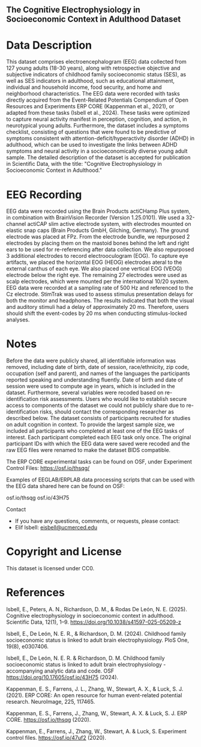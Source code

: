 ## The Cognitive Electrophysiology in Socioeconomic Context in Adulthood Dataset

# Data Description
This dataset comprises electroencephalogram (EEG) data collected from 127 young adults (18-30 years), along with retrospective objective and subjective indicators of childhood family socioeconomic status (SES), as well as SES indicators in adulthood, such as educational attainment, individual and household income, food security, and home and neighborhood characteristics. The EEG data were recorded with tasks directly acquired from the Event-Related Potentials Compendium of Open Resources and Experiments ERP CORE (Kappenman et al., 2021), or adapted from these tasks (Isbell et al., 2024). These tasks were optimized to capture neural activity manifest in perception, cognition, and action, in neurotypical young adults. Furthermore, the dataset includes a symptoms checklist, consisting of questions that were found to be predictive of symptoms consistent with attention-deficit/hyperactivity disorder (ADHD) in adulthood, which can be used to investigate the links between ADHD symptoms and neural activity in a socioeconomically diverse young adult sample. The detailed description of the dataset is accepted for publication in Scientific Data, with the title: "Cognitive Electrophysiology in Socioeconomic Context in Adulthood."


# EEG Recording

EEG data were recorded using the Brain Products actiCHamp Plus system, in combination with BrainVision Recorder (Version 1.25.0101). We used a 32-channel actiCAP slim active electrode system, with electrodes mounted on elastic snap caps (Brain Products GmbH, Gilching, Germany). The ground electrode was placed at FPz. From the electrode bundle, we repurposed 2 electrodes by placing them on the mastoid bones behind the left and right ears to be used for re-referencing after data collection. We also repurposed 3 additional electrodes to record electrooculogram (EOG). To capture eye artifacts, we placed the horizontal EOG (HEOG) electrodes ateral to the external canthus of each eye. We also placed one vertical EOG (VEOG) electrode below the right eye. The remaining 27 electrodes were used as scalp electrodes, which were mounted per the international 10/20 system. EEG data were recorded at a sampling rate of 500 Hz and referenced to the Cz electrode. StimTrak was used to assess stimulus presentation delays for both the monitor and headphones. The results indicated that both the visual and auditory stimuli had a delay of approximately 20 ms. Therefore, users should shift the event-codes by 20 ms when conducting stimulus-locked analyses.


# Notes
Before the data were publicly shared, all identifiable information was removed, including date of birth, date of session, race/ethnicity, zip code, occupation (self and parent), and names of the languages the participants reported speaking and understanding fluently. Date of birth and date of session were used to compute age in years, which is included in the dataset. Furthermore, several variables were recoded based on re-identification risk assessments. Users who would like to establish secure access to components of the dataset we could not publicly share due to re-identification risks, should contact the corresponding researcher as described below. The dataset consists of participants recruited for studies on adult cognition in context. To provide the largest sample size, we included all participants who completed at least one of the EEG tasks of interest. Each participant completed each EEG task only once. The original participant IDs with which the EEG data were saved were recoded and the raw EEG files were renamed to make the dataset BIDS compatible.

The ERP CORE experimental tasks can be found on OSF, under Experiment Control Files: https://osf.io/thsqg/

Examples of EEGLAB/ERPLAB data processing scripts that can be used with the EEG data shared here can be found on OSF:

osf.io/thsqg
osf.io/43H75


Contact
 * If you have any questions, comments, or requests, please contact:
 * Elif Isbell: eisbell@ucmerced.edu


# Copyright and License
This dataset is licensed under CC0.


# References

Isbell, E., Peters, A. N., Richardson, D. M., & Rodas De León, N. E. (2025). Cognitive electrophysiology in socioeconomic context in adulthood. Scientific Data, 12(1), 1–9. https://doi.org/10.1038/s41597-025-05209-z

Isbell, E., De León, N. E. R., & Richardson, D. M. (2024). Childhood family socioeconomic status is linked to adult brain electrophysiology. PloS One, 19(8), e0307406.

Isbell, E., De León, N. E. R. & Richardson, D. M. Childhood family socioeconomic status is linked to adult brain electrophysiology - accompanying analytic data and code. OSF https://doi.org/10.17605/osf.io/43H75 (2024).

Kappenman, E. S., Farrens, J. L., Zhang, W., Stewart, A. X., & Luck, S. J. (2021). ERP CORE: An open resource for human event-related potential research. NeuroImage, 225, 117465.

Kappenman, E. S., Farrens, J., Zhang, W., Stewart, A. X. & Luck, S. J. ERP CORE. https://osf.io/thsqg (2020).

Kappenman, E., Farrens, J., Zhang, W., Stewart, A. & Luck, S. Experiment control files. https://osf.io/47uf2 (2020).
